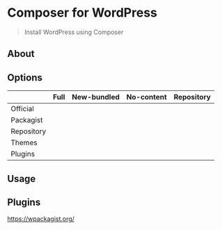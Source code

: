 # Composer for WordPress

> Install WordPress using Composer

## About

## Options

|  |Full|New-bundled|No-content|Repository
|--|--|--|--|--
|Official||||
|Packagist||||
|Repository||||
|Themes||||
|Plugins||||

## Usage

## Plugins

https://wpackagist.org/
